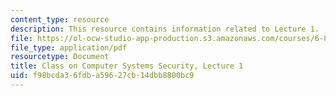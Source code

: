 ```yaml
---
content_type: resource
description: This resource contains information related to Lecture 1.
file: https://ol-ocw-studio-app-production.s3.amazonaws.com/courses/6-858-computer-systems-security-fall-2014/f98bcda36fdba59627cb14dbb8800bc9_MIT6_858F14_lec1.pdf
file_type: application/pdf
resourcetype: Document
title: Class on Computer Systems Security, Lecture 1
uid: f98bcda3-6fdb-a596-27cb-14dbb8800bc9
---
```

